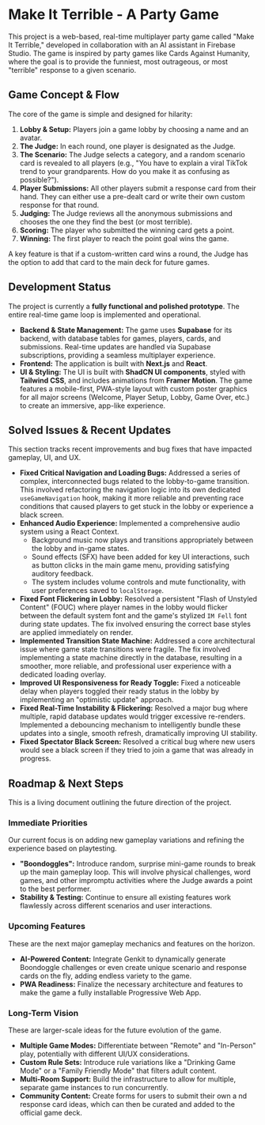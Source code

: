 # Make It Terrible - A Party Game

This project is a web-based, real-time multiplayer party game called "Make It Terrible," developed in collaboration with an AI assistant in Firebase Studio. The game is inspired by party games like Cards Against Humanity, where the goal is to provide the funniest, most outrageous, or most "terrible" response to a given scenario.

## Game Concept & Flow

The core of the game is simple and designed for hilarity:

1.  **Lobby & Setup:** Players join a game lobby by choosing a name and an avatar.
2.  **The Judge:** In each round, one player is designated as the Judge.
3.  **The Scenario:** The Judge selects a category, and a random scenario card is revealed to all players (e.g., "You have to explain a viral TikTok trend to your grandparents. How do you make it as confusing as possible?").
4.  **Player Submissions:** All other players submit a response card from their hand. They can either use a pre-dealt card or write their own custom response for that round.
5.  **Judging:** The Judge reviews all the anonymous submissions and chooses the one they find the best (or most terrible).
6.  **Scoring:** The player who submitted the winning card gets a point.
7.  **Winning:** The first player to reach the point goal wins the game.

A key feature is that if a custom-written card wins a round, the Judge has the option to add that card to the main deck for future games.

## Development Status

The project is currently a **fully functional and polished prototype**. The entire real-time game loop is implemented and operational.

- **Backend & State Management:** The game uses **Supabase** for its backend, with database tables for games, players, cards, and submissions. Real-time updates are handled via Supabase subscriptions, providing a seamless multiplayer experience.
- **Frontend:** The application is built with **Next.js** and **React**.
- **UI & Styling:** The UI is built with **ShadCN UI components**, styled with **Tailwind CSS**, and includes animations from **Framer Motion**. The game features a mobile-first, PWA-style layout with custom poster graphics for all major screens (Welcome, Player Setup, Lobby, Game Over, etc.) to create an immersive, app-like experience.

## Solved Issues & Recent Updates

This section tracks recent improvements and bug fixes that have impacted gameplay, UI, and UX.

- **Fixed Critical Navigation and Loading Bugs:** Addressed a series of complex, interconnected bugs related to the lobby-to-game transition. This involved refactoring the navigation logic into its own dedicated `useGameNavigation` hook, making it more reliable and preventing race conditions that caused players to get stuck in the lobby or experience a black screen.
- **Enhanced Audio Experience:** Implemented a comprehensive audio system using a React Context.
  - Background music now plays and transitions appropriately between the lobby and in-game states.
  - Sound effects (SFX) have been added for key UI interactions, such as button clicks in the main game menu, providing satisfying auditory feedback.
  - The system includes volume controls and mute functionality, with user preferences saved to `localStorage`.
- **Fixed Font Flickering in Lobby:** Resolved a persistent "Flash of Unstyled Content" (FOUC) where player names in the lobby would flicker between the default system font and the game's stylized `IM Fell` font during state updates. The fix involved ensuring the correct base styles are applied immediately on render.
- **Implemented Transition State Machine:** Addressed a core architectural issue where game state transitions were fragile. The fix involved implementing a state machine directly in the database, resulting in a smoother, more reliable, and professional user experience with a dedicated loading overlay.
- **Improved UI Responsiveness for Ready Toggle:** Fixed a noticeable delay when players toggled their ready status in the lobby by implementing an "optimistic update" approach.
- **Fixed Real-Time Instability & Flickering:** Resolved a major bug where multiple, rapid database updates would trigger excessive re-renders. Implemented a debouncing mechanism to intelligently bundle these updates into a single, smooth refresh, dramatically improving UI stability.
- **Fixed Spectator Black Screen:** Resolved a critical bug where new users would see a black screen if they tried to join a game that was already in progress.

## Roadmap & Next Steps

This is a living document outlining the future direction of the project.

### Immediate Priorities
Our current focus is on adding new gameplay variations and refining the experience based on playtesting.
- **"Boondoggles":** Introduce random, surprise mini-game rounds to break up the main gameplay loop. This will involve physical challenges, word games, and other impromptu activities where the Judge awards a point to the best performer.
- **Stability & Testing:** Continue to ensure all existing features work flawlessly across different scenarios and user interactions.

### Upcoming Features
These are the next major gameplay mechanics and features on the horizon.
- **AI-Powered Content:** Integrate Genkit to dynamically generate Boondoggle challenges or even create unique scenario and response cards on the fly, adding endless variety to the game.
- **PWA Readiness:** Finalize the necessary architecture and features to make the game a fully installable Progressive Web App.

### Long-Term Vision
These are larger-scale ideas for the future evolution of the game.
- **Multiple Game Modes:** Differentiate between "Remote" and "In-Person" play, potentially with different UI/UX considerations.
- **Custom Rule Sets:** Introduce rule variations like a "Drinking Game Mode" or a "Family Friendly Mode" that filters adult content.
- **Multi-Room Support:** Build the infrastructure to allow for multiple, separate game instances to run concurrently.
- **Community Content:** Create forms for users to submit their own a nd response card ideas, which can then be curated and added to the official game deck.
